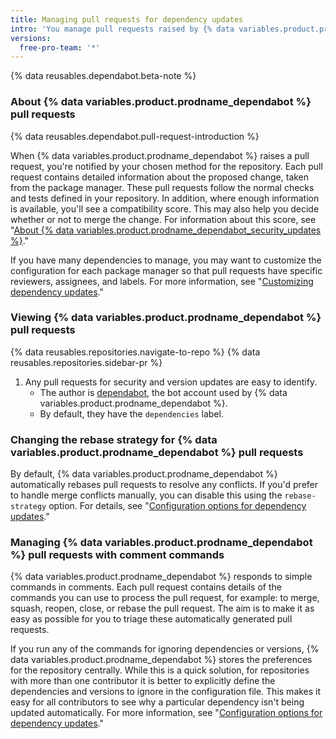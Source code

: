 ```yaml
---
title: Managing pull requests for dependency updates
intro: 'You manage pull requests raised by {% data variables.product.prodname_dependabot %} in much the same way as other pull requests, but there are some extra options.'
versions:
  free-pro-team: '*'
---
```


{% data reusables.dependabot.beta-note %}

### About {% data variables.product.prodname_dependabot %} pull requests

{% data reusables.dependabot.pull-request-introduction %}

When {% data variables.product.prodname_dependabot %} raises a pull request, you're notified by your chosen method for the repository. Each pull request contains detailed information about the proposed change, taken from the package manager. These pull requests follow the normal checks and tests defined in your repository. In addition, where enough information is available, you'll see a compatibility score. This may also help you decide whether or not to merge the change. For information about this score, see "[About {% data variables.product.prodname_dependabot_security_updates %}](/github/managing-security-vulnerabilities/about-github-dependabot-security-updates)."

If you have many dependencies to manage, you may want to customize the configuration for each package manager so that pull requests have specific reviewers, assignees, and labels. For more information, see "[Customizing dependency updates](/github/administering-a-repository/customizing-dependency-updates)."

### Viewing {% data variables.product.prodname_dependabot %} pull requests

{% data reusables.repositories.navigate-to-repo %}
{% data reusables.repositories.sidebar-pr %}
1. Any pull requests for security and version updates are easy to identify.
    - The author is [dependabot](https://github.com/dependabot), the bot account used by {% data variables.product.prodname_dependabot %}.
    - By default, they have the `dependencies` label.

### Changing the rebase strategy for {% data variables.product.prodname_dependabot %} pull requests

By default, {% data variables.product.prodname_dependabot %} automatically rebases pull requests to resolve any conflicts. If you'd prefer to handle merge conflicts manually, you can disable this using the `rebase-strategy` option. For details, see "[Configuration options for dependency updates](/github/administering-a-repository/configuration-options-for-dependency-updates#rebase-strategy)."

### Managing {% data variables.product.prodname_dependabot %} pull requests with comment commands

{% data variables.product.prodname_dependabot %} responds to simple commands in comments. Each pull request contains details of the commands you can use to process the pull request, for example: to merge, squash, reopen, close, or rebase the pull request. The aim is to make it as easy as possible for you to triage these automatically generated pull requests.

If you run any of the commands for ignoring dependencies or versions, {% data variables.product.prodname_dependabot %} stores the preferences for the repository centrally. While this is a quick solution, for repositories with more than one contributor it is better to explicitly define the dependencies and versions to ignore in the configuration file. This makes it easy for all contributors to see why a particular dependency isn't being updated automatically. For more information, see "[Configuration options for dependency updates](/github/administering-a-repository/configuration-options-for-dependency-updates#ignore)."
